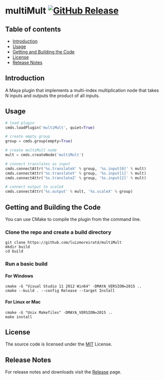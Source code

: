 # multiMult [![GitHub Release](https://img.shields.io/github/release/luizmoreiratd/multiMult.svg)](https://github.com/luizmoreiratd/multiMult/releases/latest)

## Table of contents
* [Introduction](#introduction)
* [Usage](#usage)
* [Getting and Building the Code](#getting-and-building-the-code)
* [License](#license)
* [Release Notes](#release-notes)

## Introduction
A Maya plugin that implements a multi-index multiplication node that takes N inputs and outputs the product of all inputs.

## Usage
```python
# load plugin
cmds.loadPlugin('multiMult', quiet=True)

# create empty group
group = cmds.group(empty=True)

# create multiMult node
mult = cmds.createNode('multiMult')

# connect translates as input
cmds.connectAttr('%s.translateX' % group, '%s.input[0]' % mult)
cmds.connectAttr('%s.translateY' % group, '%s.input[1]' % mult)
cmds.connectAttr('%s.translateZ' % group, '%s.input[2]' % mult)

# connect output to scaleX
cmds.connectAttr('%s.output' % mult, '%s.scaleX' % group)
```

## Getting and Building the Code
You can use CMake to compile the plugin from the command line.

### Clone the repo and create a build directory
```shell
git clone https://github.com/luizmoreiratd/multiMult
mkdir build
cd build
```

### Run a basic build
#### For Windows
```shell
cmake -G "Visual Studio 11 2012 Win64" -DMAYA_VERSION=2015 ..
cmake --build . --config Release --target Install
```

#### For Linux or Mac
```shell
cmake -G "Unix Makefiles" -DMAYA_VERSION=2015 ..
make install
```

## License
The source code is licensed under the [MIT](./LICENSE) License.

## Release Notes
For release notes and downloads visit the [Release](https://github.com/luizmoreiratd/multiMult/releases/) page.
